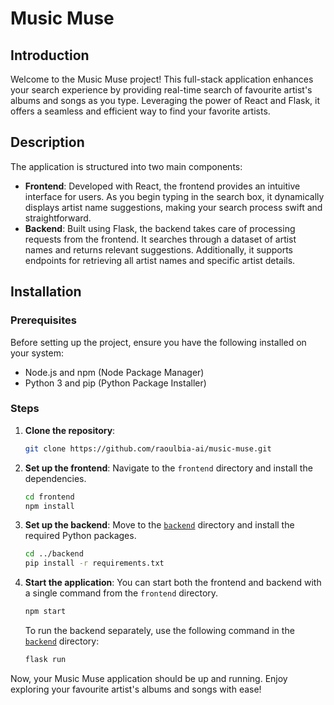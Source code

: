 # Music Muse

## Introduction

Welcome to the Music Muse project! This full-stack application enhances your search experience by providing real-time search of favourite artist's albums and songs as you type. Leveraging the power of React and Flask, it offers a seamless and efficient way to find your favorite artists.

## Description

The application is structured into two main components:

- **Frontend**: Developed with React, the frontend provides an intuitive interface for users. As you begin typing in the search box, it dynamically displays artist name suggestions, making your search process swift and straightforward.
- **Backend**: Built using Flask, the backend takes care of processing requests from the frontend. It searches through a dataset of artist names and returns relevant suggestions. Additionally, it supports endpoints for retrieving all artist names and specific artist details.

## Installation

### Prerequisites

Before setting up the project, ensure you have the following installed on your system:
- Node.js and npm (Node Package Manager)
- Python 3 and pip (Python Package Installer)

### Steps

1. **Clone the repository**:
    
    ```sh
    git clone https://github.com/raoulbia-ai/music-muse.git
    ```

2. **Set up the frontend**:
    Navigate to the `frontend` directory and install the dependencies.
    ```sh
    cd frontend
    npm install
    ```

3. **Set up the backend**:
    Move to the [`backend`](command:_github.copilot.openRelativePath?%5B%7B%22scheme%22%3A%22file%22%2C%22authority%22%3A%22%22%2C%22path%22%3A%22%2Fhome%2Fraoulbia%2Frepos%2Fwp-music-muse%2Fbackend%22%2C%22query%22%3A%22%22%2C%22fragment%22%3A%22%22%7D%5D "/home/raoulbia/repos/wp-music-muse/backend") directory and install the required Python packages.
    ```sh
    cd ../backend
    pip install -r requirements.txt
    ```

4. **Start the application**:
    You can start both the frontend and backend with a single command from the `frontend` directory.
    ```sh
    npm start
    ```

    To run the backend separately, use the following command in the [`backend`](command:_github.copilot.openRelativePath?%5B%7B%22scheme%22%3A%22file%22%2C%22authority%22%3A%22%22%2C%22path%22%3A%22%2Fhome%2Fraoulbia%2Frepos%2Fwp-music-muse%2Fbackend%22%2C%22query%22%3A%22%22%2C%22fragment%22%3A%22%22%7D%5D "/home/raoulbia/repos/wp-music-muse/backend") directory:
    ```sh
    flask run
    ```

Now, your Music Muse application should be up and running. Enjoy exploring your favourite artist's albums and songs with ease!